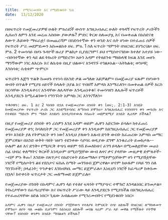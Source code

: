 ```yaml
---
title:  የሚገረሙበት እና የሚደነቁበት ጊዜ
date:  13/12/2020
---
```


በዘፍጥረት የመጀመሪያዎቹ ሁለት ምዕራፎች ውስጥ እግዚአብሔር ሁለት ተጓዳኝ የፍጥረት ታሪኮችን ሊሰጠን ለምን እንደ መረጠ አስበው ያውቃሉ? ምድር ቅርጽ ስለመያዟ እና በመቀጠል በአስደናቂ ለውጥ ሕይወት ማፍራቷ፤ በመጨረሻም በስድስተኛው ቀን ወንድ እና ሴት ሆነው በተፈጠሩ ሰዎች የፍጥረት ሥራ መደምደሙን አስመልክቶ ዘፍ. ምዕ. 1 ስለ ፍጥረት ሣምንት በዝርዝር ይነግረናል። ዘፍ. ምዕ. 2 ተመሳሳይ በሆኑ ጉዳዮች ዙሪያ ምልከታ ቢያደርግም፤ ይህ የሚስተናገደው ከተለየ አተያይ ነው--በሰባተኛው ቀን ላይ ልዩ ትኩረት በማድረግ። አሁን አዳም የትዕይንቱ ማዕከላዊ ክፍል እንደ መሆኑ ማንኛውም ነገር ለእርሱ እና ለሴቲቱ በዚያ ህልውና እንዳገኙ ተገልጾአል--አትክልቱ; ወንዞቹ; እንስሳቱ; ሴቲቱም ጭምር።

ፍጥረትን እጅግ ጥልቅ ከመሆኑ የተነሳ በአንድ ቃል መግለጽ አይቻልም። በመጀመሪያ ፍጹም የሆነውን ውበት በጥልቅ የሚያዩ ዐይኖች ስላሉት ኃያል እና ጥበበኛ አምላክ እንማራለን። በመቀጠል ሰዎች እርስ በርሳቸው እንዲፋቀሩና አንዳቸው ለሌላቸው እንዲጠነቀቁ፤ ተመሳሳዩን ለሌሎች ፍጥረቶች እንዲያደርጉ ከሚፈልገውን የግንኙነት አምላክ ጋር እንገናኛለን።

`ጥቅሶቹን: ዘፍ. 1 እና 2 ካነበቡ በኋላ የመጀመሪያው ሰንበት ቀን (ዘፍ;. 2:1-3) እንዴት ከመጀመሪያው የፍጥረት ታሪክ ጋር እንደሚተሳሰር ለማሰብ ይሞክሩ። እግዚአብሔር የሰንበትን ቀን መባረኩ እና የተቀደሰ ማድረጉ ምን ማለት እንደሆነ እንዲያስተውሉ የሰጡት መደምደሚያ እንዴት ሊረዳዎ ይችላል?`

በዚያ የመጀመሪያ ሰንበት ቀን ራስዎን እንደ አዳም ወይም ሔዋን አድርገው ይሳሉ። ከተፈጠሩ የመጀመሪያዎ ቀን; ከባለቤትዎ ጋር የመጀመሪያዎ ቀን እንዲሁም ከእግዚአብሔር ጋር የመጀመሪያዎ ቀን። እንዴት ያለ የትምህርት ቀን ነው! እንዲህ ያለውን እጹብ ድንቅ ውበት ከፈጠረው አምላክ መማር ጀምረዋል። በአንድ ወቅት ባዩት ዝሆን ተደንቀው ሳያባሩ ወዲያው ደግሞ እንቁራሪት ይመከታሉ--ሁሉም ልዩ እና ድንቅ። የሚቦርቅ ቀጭኔ ወይም ጎሽ ይመለከቱና ፈገግ ይላሉ። በሚመለቷቸው መጠነ ሰፊ ህብረ ቀለማትና ቅርጾች እንዲሁም በሚሰሟቸው ውብ ለዛና ቃና ያላቸው ሙዚቃዊ ድምጸቶች--ብቻ ምኑ ቅጡ፤ እንደው በጸጥታና በአድናቆት ይደመማሉ። የሚቀምሷቸውም ሆነ የሚያሸቷቸው ነገሮች የሚሰጦትን ልዩ የደስታና ፍስሐ ስሜት መገንዘብ ጀምረዋል። ሆኖም ከሁሉም በላይ ግን ስለ ግንኙነቶች; ኃላፊነት; ጥንቃቄና እንክብካቤ መማር ይጀምራሉ። እነዚህን ነገሮች ከፈጣሪዎ ከቀሰሙ በኋላ፤ ከተቀሩት ፍጥረታት ጋር መለማመድ ይጀምራሉ።

የመጀመሪያው ሰንበት በአዳምና ሔዋን ላይ የተለየ ፍላጎት የማያጭር ተሞክሮ እንዳልነበር ይገመታል። ትኩረታቸውን በፈጣሪያቸው እና በፍጥረት ሥራው ላይ እንዲያደርጉ የሚያስችል በእግዚአብሔር የተፈጠረላቸው ዕድል ነበር። ጊዜው አብልጠው የሚገረሙበትና የሚደነቁበት ነበር።

`አዳምና ሔዋን በዚያ የመጀመሪያ ሰንበት ያገኟቸውን የተለያዩ ትምህርት ሰጭ ዕድሎች በዝርዝር ለማስቀመጥ ይሞክሩ። ለየት ባለ መልኩ ቢሆንም፤ ከእነዚህ ዕድሎች መሃል ዛሬም ሥራ ላይ መዋል የሚችሉት የትኞቹ ናቸው? የሰንበት ቀንዎን እንዴት ማበልጸግ ይችላሉ?`